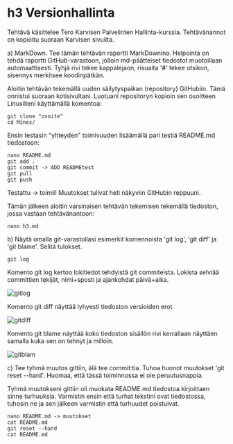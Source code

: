 # h3 Versionhallinta

Tehtävä käsittelee Tero Karvisen Palvelinten Hallinta-kurssia. Tehtävänannot on kopioitu suoraan Karvisen sivuilta. 

a) MarkDown. Tee tämän tehtävän raportti MarkDownina. Helpointa on tehdä raportti GitHub-varastoon, jolloin md-päätteiset
tiedostot muotoillaan automaattisesti. Tyhjä rivi tekee kappalejaon, risuaita '#' tekee otsikon, sisennys merkitsee
koodinpätkän.

Aloitin tehtävän tekemällä uuden säilytyspaikan (repository) GitHubiin. Tämä onnistui suoraan kotisivultani.
Luotuani repositoryn kopioin sen osoitteen Linuxilleni käyttämällä komentoa:

	git clone "osoite"
	cd Mines/

Ensin testasin "yhteyden" toimivuuden lisäämällä pari testiä README.md tiedostoon:

	nano README.md
	git add .
	git commit -> ADD READMEtest
	git pull
	git push

Testattu -> toimii! Muutokset tulivat heti näkyviin GitHubin reppuuni.

Tämän jälkeen aloitin varsinaisen tehtävän tekemisen tekemällä tiedoston, jossa vastaan tehtävänantoon:

	nano h3.md


b) Näytä omalla git-varastollasi esimerkit komennoista 'git log', 'git diff' ja 'git blame'. Selitä tulokset.

	git log

Komento git log kertoo lokitiedot tehdyistä git commiteista. Lokista selviää committien tekijät, nimi+sposti
ja ajankohdat päivä+aika.

![gitlog](https://user-images.githubusercontent.com/82580320/115512048-36973d80-a28a-11eb-99b6-f336674a9d57.png)

Komento git diff näyttää lyhyesti tiedoston versioiden erot. 

![gitdiff](https://user-images.githubusercontent.com/82580320/115512264-79591580-a28a-11eb-987a-642316f823fc.png)

Komento git blame näyttää koko tiedoston sisällön rivi kerrallaan näyttäen samalla kuka sen on tehnyt ja milloin.

![gitblam](https://user-images.githubusercontent.com/82580320/115512711-ef5d7c80-a28a-11eb-8e12-06c0fc1fa13c.png)

c) Tee tyhmä muutos gittiin, älä tee commit:tia. Tuhoa huonot muutokset 'git reset --hard'.
Huomaa, että tässä toiminnossa ei ole peruutusnappia.

Tyhmä muutokseni gittiin oli muokata README.md tiedostoa kirjoittaen sinne turhuuksia.
Varmistin ensin että turhat tekstini ovat tiedostossa, tuhosin ne ja sen jälkeen varmistin että turhuudet poistuivat.

	nano README.md -> muutokset
	cat README.md
	git reset --hard
	cat README.md


